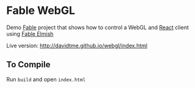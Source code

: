 # Fable WebGL

Demo [Fable](https://github.com/fable-compiler/Fable) project that shows how to control a WebGL and [React](https://facebook.github.io/react/) client using [Fable Elmish](https://github.com/fable-compiler/fable-elmish)

Live version: http://davidtme.github.io/webgl/index.html

## To Compile

Run `build` and open `index.html`


